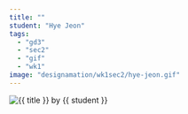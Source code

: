 ```yaml
---
title: ""
student: "Hye Jeon"
tags:
  - "gd3"
  - "sec2"
  - "gif"
  - "wk1"
image: "designamation/wk1sec2/hye-jeon.gif"
---
```


<img src="{{urls.media}}/{{ image }}" alt="{{ title }}"/>
by {{ student }}

